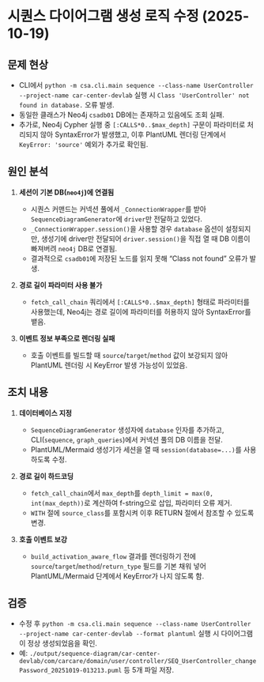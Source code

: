 # 시퀀스 다이어그램 생성 로직 수정 (2025-10-19)

## 문제 현상
- CLI에서 `python -m csa.cli.main sequence --class-name UserController --project-name car-center-devlab` 실행 시 `Class 'UserController' not found in database.` 오류 발생.
- 동일한 클래스가 Neo4j `csadb01` DB에는 존재하고 있음에도 조회 실패.
- 추가로, Neo4j Cypher 실행 중 `[:CALLS*0..$max_depth]` 구문이 파라미터로 처리되지 않아 SyntaxError가 발생했고, 이후 PlantUML 렌더링 단계에서 `KeyError: 'source'` 예외가 추가로 확인됨.

## 원인 분석
1. **세션이 기본 DB(`neo4j`)에 연결됨**  
   - 시퀀스 커맨드는 커넥션 풀에서 `_ConnectionWrapper`를 받아 `SequenceDiagramGenerator`에 `driver`만 전달하고 있었다.
   - `_ConnectionWrapper.session()`을 사용할 경우 `database` 옵션이 설정되지만, 생성기에 driver만 전달되어 `driver.session()`을 직접 열 때 DB 이름이 빠져버려 `neo4j` DB로 연결됨.
   - 결과적으로 `csadb01`에 저장된 노드를 읽지 못해 “Class not found” 오류가 발생.

2. **경로 길이 파라미터 사용 불가**  
   - `fetch_call_chain` 쿼리에서 `[:CALLS*0..$max_depth]` 형태로 파라미터를 사용했는데, Neo4j는 경로 길이에 파라미터를 허용하지 않아 SyntaxError를 뱉음.

3. **이벤트 정보 부족으로 렌더링 실패**  
   - 호출 이벤트를 빌드할 때 `source`/`target`/`method` 값이 보강되지 않아 PlantUML 렌더링 시 KeyError 발생 가능성이 있었음.

## 조치 내용
1. **데이터베이스 지정**  
   - `SequenceDiagramGenerator` 생성자에 `database` 인자를 추가하고, CLI(`sequence`, `graph_queries`)에서 커넥션 풀의 DB 이름을 전달.
   - PlantUML/Mermaid 생성기가 세션을 열 때 `session(database=...)`를 사용하도록 수정.

2. **경로 길이 하드코딩**  
   - `fetch_call_chain`에서 `max_depth`를 `depth_limit = max(0, int(max_depth))`로 계산하여 f-string으로 삽입, 파라미터 오류 제거.
   - `WITH` 절에 `source_class`를 포함시켜 이후 RETURN 절에서 참조할 수 있도록 변경.

3. **호출 이벤트 보강**  
   - `build_activation_aware_flow` 결과를 렌더링하기 전에 `source`/`target`/`method`/`return_type` 필드를 기본 채워 넣어 PlantUML/Mermaid 단계에서 KeyError가 나지 않도록 함.

## 검증
- 수정 후 `python -m csa.cli.main sequence --class-name UserController --project-name car-center-devlab --format plantuml` 실행 시 다이어그램이 정상 생성되었음을 확인.
- 예: `./output/sequence-diagram/car-center-devlab/com/carcare/domain/user/controller/SEQ_UserController_changePassword_20251019-013213.puml` 등 5개 파일 저장.
